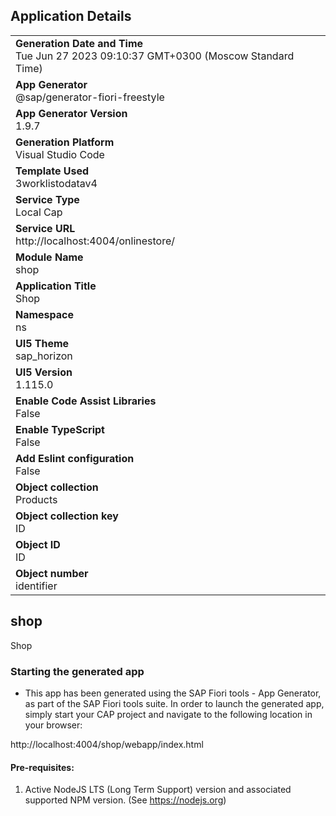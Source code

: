 ## Application Details
|               |
| ------------- |
|**Generation Date and Time**<br>Tue Jun 27 2023 09:10:37 GMT+0300 (Moscow Standard Time)|
|**App Generator**<br>@sap/generator-fiori-freestyle|
|**App Generator Version**<br>1.9.7|
|**Generation Platform**<br>Visual Studio Code|
|**Template Used**<br>3worklistodatav4|
|**Service Type**<br>Local Cap|
|**Service URL**<br>http://localhost:4004/onlinestore/
|**Module Name**<br>shop|
|**Application Title**<br>Shop|
|**Namespace**<br>ns|
|**UI5 Theme**<br>sap_horizon|
|**UI5 Version**<br>1.115.0|
|**Enable Code Assist Libraries**<br>False|
|**Enable TypeScript**<br>False|
|**Add Eslint configuration**<br>False|
|**Object collection**<br>Products|
|**Object collection key**<br>ID|
|**Object ID**<br>ID|
|**Object number**<br>identifier|

## shop

Shop

### Starting the generated app

-   This app has been generated using the SAP Fiori tools - App Generator, as part of the SAP Fiori tools suite.  In order to launch the generated app, simply start your CAP project and navigate to the following location in your browser:

http://localhost:4004/shop/webapp/index.html

#### Pre-requisites:

1. Active NodeJS LTS (Long Term Support) version and associated supported NPM version.  (See https://nodejs.org)


